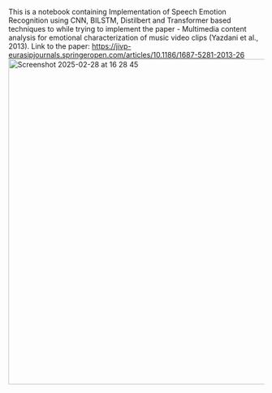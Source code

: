 This is a notebook containing Implementation of Speech Emotion Recognition using CNN, BILSTM, Distilbert and Transformer based techniques to while trying to implement the paper - Multimedia content analysis for emotional characterization of music video clips (Yazdani
et al., 2013). Link to the paper: https://jivp-eurasipjournals.springeropen.com/articles/10.1186/1687-5281-2013-26
<img width="641" alt="Screenshot 2025-02-28 at 16 28 45" src="https://github.com/user-attachments/assets/757b0b40-2d70-4691-9987-7c983459f350" />
